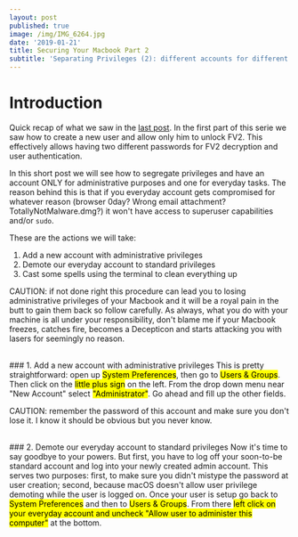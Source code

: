```yaml
---
layout: post
published: true
image: /img/IMG_6264.jpg
date: '2019-01-21'
title: Securing Your Macbook Part 2
subtitle: 'Separating Privileges (2): different accounts for different privilege levels'
---
```

# Introduction
Quick recap of what we saw in the [last post](https://blog.notso.pro/2019-01-21-securing-your-macbook/). In the first part of this serie we saw how to create a new user and allow only him to unlock FV2. This effectively allows having two different passwords for FV2 decryption and user authentication.
  
In this short post we will see how to segregate privileges and have an account ONLY for administrative purposes and one for everyday tasks. The reason behind this is that if you everyday account gets compromised for whatever reason (browser 0day? Wrong email attachment? TotallyNotMalware.dmg?) it won't have access to superuser capabilities and/or `sudo`.

These are the actions we will take:
1. Add a new account with administrative privileges
2. Demote our everyday account to standard privileges
3. Cast some spells using the terminal to clean everything up

<p class="alert alert-warning">
    <span class="label label-warning">CAUTION:</span> if not done right this procedure can lead you to losing administrative privileges of your Macbook and it will be a royal pain in the butt to gain them back so follow carefully. As always, what you do with your machine is all under your responsibility, don't blame me if your Macbook freezes, catches fire, becomes a Decepticon and starts attacking you with lasers for seemingly no reason.
</p>
<br>
### 1. Add a new account with administrative privileges
This is pretty straightforward: open up <mark>System Preferences</mark>, then go to <mark>Users & Groups</mark>. Then click on the <mark>little plus sign</mark> on the left. From the drop down menu near "New Account" select <mark>"Administrator"</mark>. Go ahead and fill up the other fields.
<p class="alert alert-warning">
    <span class="label label-warning">CAUTION:</span> remember the password of this account and make sure you don't lose it. I know it should be obvious but you never know.
</p>
<br>
### 2. Demote our everyday account to standard privileges
Now it's time to say goodbye to your powers. But first, you have to log off your soon-to-be standard account and log into your newly created admin account. This serves two purposes: first, to make sure you didn't mistype the password at user creation; second, because macOS doesn't allow user privilege demoting while the user is logged on. Once your user is setup go back to <mark>System Preferences</mark> and then to <mark>Users & Groups</mark>. From there <mark>left click on your everyday account and uncheck "Allow user to administer this computer"</mark> at the bottom.






